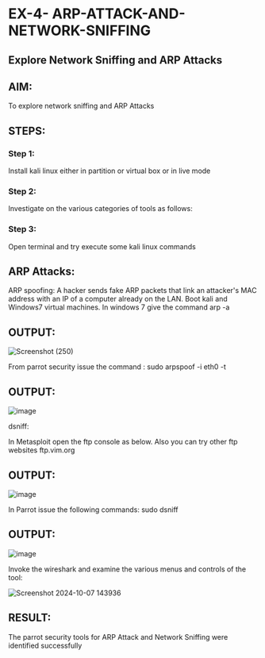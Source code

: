# EX-4- ARP-ATTACK-AND-NETWORK-SNIFFING


## Explore Network Sniffing and ARP Attacks

## AIM:

To explore network sniffing and ARP Attacks

## STEPS:

### Step 1:

Install kali linux either in partition or virtual box or in live mode

### Step 2:

Investigate on the various categories of tools as follows:


### Step 3:
Open terminal and try execute some kali linux commands

## ARP Attacks:  
ARP spoofing: A hacker sends fake ARP packets that link an attacker's MAC address with an IP of a computer already on the LAN. 
Boot kali and Windows7 virtual machines.
In windows 7 give the command arp -a
## OUTPUT:

![Screenshot (250)](https://github.com/user-attachments/assets/051a38db-5bf1-460b-bbdc-98dcd30de917)


From parrot security issue the command :
sudo arpspoof -i eth0 -t <target system> <gateway>
## OUTPUT:

![image](https://github.com/user-attachments/assets/54c5e341-cec9-47c0-b784-b9c2e66a2934)


 dsniff:






In Metasploit open the ftp console as below. Also you can try other ftp websites ftp.vim.org
## OUTPUT:

![image](https://github.com/user-attachments/assets/4990e795-4a95-41f5-a1f8-a4d872ab80c3)



In Parrot issue the following commands:
sudo dsniff
## OUTPUT:

![image](https://github.com/user-attachments/assets/e536adc8-e777-4638-a4ad-aed6bd249e4c)



Invoke the wireshark and examine the various menus  and controls of the tool:

![Screenshot 2024-10-07 143936](https://github.com/user-attachments/assets/159d328e-188d-480f-9c6c-a8593e8dfb7f)


## RESULT:
The parrot security tools for ARP Attack and Network Sniffing were identified successfully
